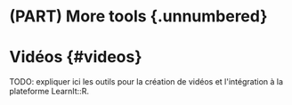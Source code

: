 # (PART) More tools {.unnumbered}

# Vidéos {#videos}



TODO: expliquer ici les outils pour la création de vidéos et l'intégration à la plateforme LearnIt::R.
